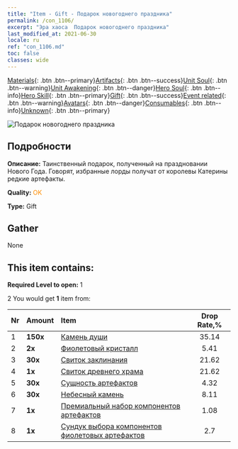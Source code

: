 ```yaml
---
title: "Item - Gift - Подарок новогоднего праздника"
permalink: /con_1106/
excerpt: "Эра хаоса  Подарок новогоднего праздника"
last_modified_at: 2021-06-30
locale: ru
ref: "con_1106.md"
toc: false
classes: wide
---
```

 [Materials](/ItemsRU/){: .btn .btn--primary}[Artifacts](/ItemsRU/Artifacts/){: .btn .btn--success}[Unit Soul](/ItemsRU/UnitSoul/){: .btn .btn--warning}[Unit Awakening](/ItemsRU/UnitAwakening/){: .btn .btn--danger}[Hero Soul](/ItemsRU/HeroSoul/){: .btn .btn--info}[Hero Skill](/ItemsRU/HeroSkill/){: .btn .btn--primary}[Gift](/ItemsRU/Gift/){: .btn .btn--success}[Event related](/ItemsRU/Events/){: .btn .btn--warning}[Avatars](/ItemsRU/Avatars/){: .btn .btn--danger}[Consumables](/ItemsRU/Consumables/){: .btn .btn--info}[Unknown](/ItemsRU/Unknown/){: .btn .btn--primary}

 ![Подарок новогоднего праздника](/images/t/i_907298.png)

## Подробности
 **Описание:** Таинственный подарок, полученный на праздновании Нового Года. Говорят, избранные лорды получат от королевы Катерины редкие артефакты.

 **Quality:** <span style="color: #FF8C00">OK</span>

 **Type:** Gift

## Gather

  None

## This item contains:

 **Required Level to open:** 1

 2 You would get **1** item  from:

  | Nr | Amount |     Item    | Drop Rate,% |
  |:---|:-------|:------------|:---------:|
  | 1 |  **150x** | [Камень души ](/ItemsRU/con_923/) | 35.14 | 
  | 2 |  **2x** | [Фиолетовый кристалл](/ItemsRU/con_720/) | 5.41 | 
  | 3 |  **30x** | [Свиток заклинания](/ItemsRU/con_694/) | 21.62 | 
  | 4 |  **1x** | [Свиток древнего храма](/ItemsRU/con_697/) | 21.62 | 
  | 5 |  **30x** | [Сущность артефактов](/ItemsRU/con_905/) | 4.32 | 
  | 6 |  **30x** | [Небесный камень](/ItemsRU/art_188/) | 8.11 | 
  | 7 |  **1x** | [Премиальный набор компонентов артефактов](/ItemsRU/con_1507/) | 1.08 | 
  | 8 |  **1x** | [Сундук выбора компонентов фиолетовых артефактов](/ItemsRU/con_1612/) | 2.7 | 
